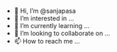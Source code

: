 - 👋 Hi, I’m @sanjapasa
- 👀 I’m interested in ...
- 🌱 I’m currently learning ...
- 💞️ I’m looking to collaborate on ...
- 📫 How to reach me ...

<!---
sanjapasa/sanjapasa is a ✨ special ✨ repository because its `README.md` (this file) appears on your GitHub profile.
You can click the Preview link to take a look at your changes.
--->
